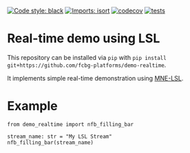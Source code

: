 [![Code style: black](https://img.shields.io/badge/code%20style-black-000000.svg)](https://github.com/psf/black)
[![Imports: isort](https://img.shields.io/badge/%20imports-isort-%231674b1?style=flat&labelColor=ef8336)](https://pycqa.github.io/isort/)
[![codecov](https://codecov.io/gh/fcbg-platforms/demo-realtime/graph/badge.svg?token=EN5L5ZS6HG)](https://codecov.io/gh/fcbg-platforms/demo-realtime)
[![tests](https://github.com/fcbg-platforms/demo-realtime/actions/workflows/pytest.yaml/badge.svg?branch=main)](https://github.com/fcbg-platforms/demo-realtime/actions/workflows/pytest.yaml)

# Real-time demo using LSL

This repository can be installed via `pip` with `pip install git+https://github.com/fcbg-platforms/demo-realtime`.

It implements simple real-time demonstration using [MNE-LSL](https://mne.tools/mne-lsl).

# Example

```
from demo_realtime import nfb_filling_bar

stream_name: str = "My LSL Stream"
nfb_filling_bar(stream_name)
```
